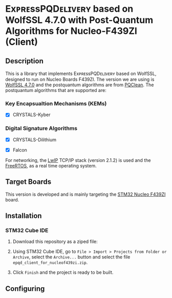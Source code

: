 # ExᴘʀᴇssPQDᴇʟɪᴠᴇʀʏ based on WolfSSL 4.7.0 with Post-Quantum Algorithms for Nucleo-F439ZI (Client)

## Description
This is a library that implements ExᴘʀᴇssPQDᴇʟɪᴠᴇʀʏ based on WolfSSL, designed to run on Nucleo Boards F439ZI. The version we are using is [WolfSSL 4.7.0](https://github.com/wolfSSL/wolfssl/releases/tag/v4.7.0-stable) and the postquantum algorithms are from [PQClean](https://github.com/PQClean/PQClean). The postquantum algorithms that are supported are:

### Key Encapsualtion Mechanisms (KEMs)

- [x] CRYSTALS-Kyber


### Digital Signature Algorithms

- [x] CRYSTALS-Dilithium

- [x] Falcon

For networking, the [LwIP](https://savannah.nongnu.org/projects/lwip/) TCP/IP stack (version 2.1.2) is used and the [FreeRTOS](https://www.freertos.org/), as a real time operating system.

## Target Boards

This version is developed and is mainly targeting the [STM32 Nucleo F439ZI](https://www.st.com/en/evaluation-tools/nucleo-f439zi.html) board.


## Installation


### STM32 Cube IDE

1. Download this repository as a ziped file:

2. Using STM32 Cube IDE, go to `File > Import > Projects from Folder or Archive`, select the `Archive...` button and select the file `epqd_client_for_nucleof439zi.zip`.

3. Click `Finish` and the project is ready to be built.

## Configuring
